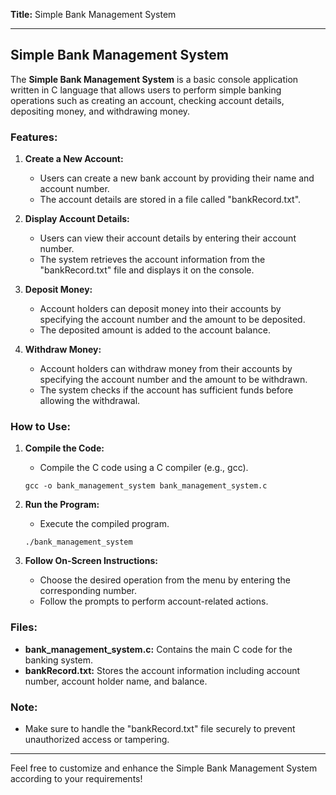 **Title:** Simple Bank Management System

---

## Simple Bank Management System

The **Simple Bank Management System** is a basic console application written in C language that allows users to perform simple banking operations such as creating an account, checking account details, depositing money, and withdrawing money.

### Features:

1. **Create a New Account:**
   - Users can create a new bank account by providing their name and account number.
   - The account details are stored in a file called "bankRecord.txt".

2. **Display Account Details:**
   - Users can view their account details by entering their account number.
   - The system retrieves the account information from the "bankRecord.txt" file and displays it on the console.

3. **Deposit Money:**
   - Account holders can deposit money into their accounts by specifying the account number and the amount to be deposited.
   - The deposited amount is added to the account balance.

4. **Withdraw Money:**
   - Account holders can withdraw money from their accounts by specifying the account number and the amount to be withdrawn.
   - The system checks if the account has sufficient funds before allowing the withdrawal.

### How to Use:

1. **Compile the Code:**
   - Compile the C code using a C compiler (e.g., gcc).
   ```
   gcc -o bank_management_system bank_management_system.c
   ```

2. **Run the Program:**
   - Execute the compiled program.
   ```
   ./bank_management_system
   ```

3. **Follow On-Screen Instructions:**
   - Choose the desired operation from the menu by entering the corresponding number.
   - Follow the prompts to perform account-related actions.

### Files:

- **bank_management_system.c:** Contains the main C code for the banking system.
- **bankRecord.txt:** Stores the account information including account number, account holder name, and balance.

### Note:

- Make sure to handle the "bankRecord.txt" file securely to prevent unauthorized access or tampering.

---

Feel free to customize and enhance the Simple Bank Management System according to your requirements!
